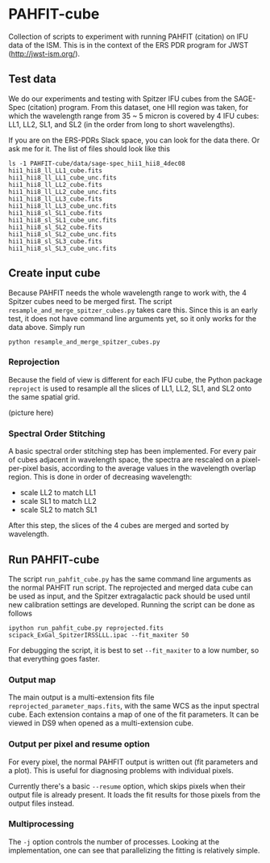 # PAHFIT-cube

Collection of scripts to experiment with running PAHFIT (citation) on IFU data of the ISM. This
is in the context of the ERS PDR program for JWST (http://jwst-ism.org/).

## Test data

We do our experiments and testing with Spitzer IFU cubes from the SAGE-Spec (citation) program.
From this dataset, one HII region was taken, for which the wavelength range from 35 ~ 5 micron
is covered by 4 IFU cubes: LL1, LL2, SL1, and SL2 (in the order from long to short wavelengths).

If you are on the ERS-PDRs Slack space, you can look for the data there. Or ask me for it. The
list of files should look like this

    ls -1 PAHFIT-cube/data/sage-spec_hii1_hii8_4dec08
    hii1_hii8_ll_LL1_cube.fits
    hii1_hii8_ll_LL1_cube_unc.fits
    hii1_hii8_ll_LL2_cube.fits
    hii1_hii8_ll_LL2_cube_unc.fits
    hii1_hii8_ll_LL3_cube.fits
    hii1_hii8_ll_LL3_cube_unc.fits
    hii1_hii8_sl_SL1_cube.fits
    hii1_hii8_sl_SL1_cube_unc.fits
    hii1_hii8_sl_SL2_cube.fits
    hii1_hii8_sl_SL2_cube_unc.fits
    hii1_hii8_sl_SL3_cube.fits
    hii1_hii8_sl_SL3_cube_unc.fits

## Create input cube

Because PAHFIT needs the whole wavelength range to work with, the 4 Spitzer cubes need to be
merged first. The script `resample_and_merge_spitzer_cubes.py` takes care this. Since this is an
early test, it does not have command line arguments yet, so it only works for the data above. Simply run

    python resample_and_merge_spitzer_cubes.py

### Reprojection
Because the field of view is different for each IFU cube, the Python package `reproject` is used
to resample all the slices of LL1, LL2, SL1, and SL2 onto the same spatial grid.

(picture here)

### Spectral Order Stitching
A basic spectral order stitching step has been implemented. For every pair of cubes adjacent in
wavelength space, the spectra are rescaled on a pixel-per-pixel basis, according to the average
values in the wavelength overlap region. This is done in order of decreasing wavelength:
- scale LL2 to match LL1
- scale SL1 to match LL2
- scale SL2 to match SL1

After this step, the slices of the 4 cubes are merged and sorted by wavelength.

## Run PAHFIT-cube
The script `run_pahfit_cube.py` has the same command line arguments as the normal PAHFIT run
script. The reprojected and merged data cube can be used as input, and the Spitzer extragalactic
pack should be used until new calibration settings are developed. Running the script can be done
as follows

    ipython run_pahfit_cube.py reprojected.fits scipack_ExGal_SpitzerIRSSLLL.ipac --fit_maxiter 50

For debugging the script, it is best to set `--fit_maxiter` to a low number, so that everything
goes faster.

### Output map
The main output is a multi-extension fits file `reprojected_parameter_maps.fits`, with the same
WCS as the input spectral cube. Each extension contains a map of one of the fit parameters. It
can be viewed in DS9 when opened as a multi-extension cube.

### Output per pixel and resume option
For every pixel, the normal PAHFIT output is written out (fit parameters and a plot). This is
useful for diagnosing problems with individual pixels.

Currently there's a basic `--resume` option, which skips pixels when their output file is
already present. It loads the fit results for those pixels from the output files instead.

### Multiprocessing
The `-j` option controls the number of processes. Looking at the implementation, one can see
that parallelizing the fitting is relatively simple.
